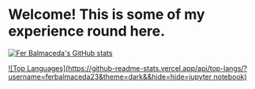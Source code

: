 # **Welcome! This is some of my experience round here.**
[![Fer Balmaceda's GitHub stats](https://github-readme-stats.vercel.app/api?username=ferbalmaceda23&count_private=true&show_icons=true&theme=dark)](https://github.com/anuraghazra/github-readme-stats)

[![Top Languages](https://github-readme-stats.vercel.app/api/top-langs/?username=ferbalmaceda23&theme=dark&&hide=hide=jupyter notebook)](https://github.com/SrGobi/github-readme-stats)
